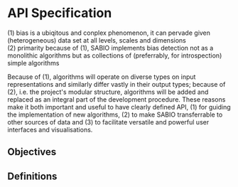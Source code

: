 # API Specification

(1) bias is a ubiqitous and conplex phenomenon, it can pervade given (heterogeneous) data set at all levels, scales and dimensions  
(2) primarity because of (1), SABIO implements bias detection not as a monolithic algorithms but as collections of (preferrably, for introspection) simple algorithms  

Because of (1), algorithms will operate on diverse types on input representations and similarly differ vastly in their output types; because of (2), i.e. the project's modular structure, algorithms will be added and replaced as an integral part of the development procedure. These reasons make it both important and useful to have clearly defined API, (1) for guiding the implementation of new algorithms, (2) to make SABIO transferrable to other sources of data and (3) to facilitate versatile and powerful user interfaces and visualisations.

## Objectives

## Definitions
